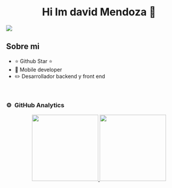 <div align="center">
<h1 align="center">Hi Im <a>david Mendoza</a> 👋</h1>
</div>
<img src="https://normal10posadas.edu.ar/wp-content/uploads/2021/09/19362653-scaled.jpg">

## Sobre mi

- ⭐ Github Star ⭐ 
- 📲 Mobile developer
- ✏️ Desarrollador backend y front end
<br>


### ⚙️ &nbsp;GitHub Analytics

<p align="center">
<a href="https://github.com/DavidMen69">
  <img height="180em" src="https://github-readme-stats-eight-theta.vercel.app/api?username=ArisGuimera&show_icons=true&theme=algolia&include_all_commits=true&count_private=true"/>
  <img height="180em" src="https://github-readme-stats-eight-theta.vercel.app/api/top-langs/?username=ArisGuimera&layout=compact&langs_count=8&theme=algolia"/>
</a>
</p>
